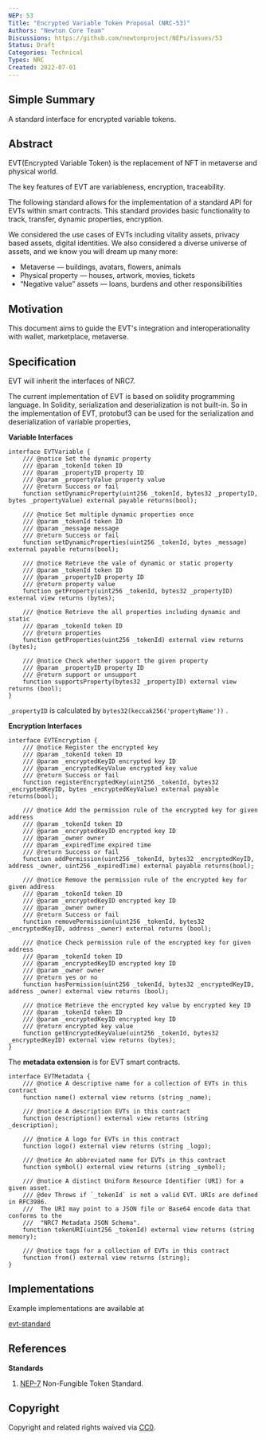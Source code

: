 ```yaml
---
NEP: 53
Title: "Encrypted Variable Token Proposal (NRC-53)"
Authors: "Newton Core Team"
Discussions: https://github.com/newtonproject/NEPs/issues/53
Status: Draft
Categories: Technical
Types: NRC
Created: 2022-07-01
---
```


## Simple Summary

A standard interface for encrypted variable tokens.

## Abstract

EVT(Encrypted Variable Token) is the replacement of NFT in metaverse and physical world.

The key features of EVT are variableness, encryption, traceability. 

The following standard allows for the implementation of a standard API for EVTs within smart contracts. This standard provides basic functionality to track, transfer, dynamic properties, encryption. 

We considered the use cases of EVTs including vitality assets, privacy based assets, digital identities. We also considered a diverse universe of assets, and we know you will dream up many more:

- Metaverse — buildings, avatars, flowers, animals
- Physical property — houses, artwork, movies, tickets
- “Negative value” assets — loans, burdens and other responsibilities

## Motivation

This document aims to guide the EVT's integration and interoperationality with wallet, marketplace, metaverse.

## Specification

EVT will inherit the interfaces of NRC7.

The current implementation of EVT is based on solidity programming language. In Solidity, serialization and deserialization is not built-in. So in the implementation of EVT, protobuf3 can be used for the serialization and deserialization of variable properties,

**Variable Interfaces**

```solidity
interface EVTVariable {
    /// @notice Set the dynamic property
    /// @param _tokenId token ID
    /// @param _propertyID property ID
    /// @param _propertyValue property value
    /// @return Success or fail
    function setDynamicProperty(uint256 _tokenId, bytes32 _propertyID, bytes _propertyValue) external payable returns(bool);

    /// @notice Set multiple dynamic properties once
    /// @param _tokenId token ID
    /// @param _message message
    /// @return Success or fail
    function setDynamicProperties(uint256 _tokenId, bytes _message) external payable returns(bool);

    /// @notice Retrieve the vale of dynamic or static property
    /// @param _tokenId token ID
    /// @param _propertyID property ID
    /// @return property value
    function getProperty(uint256 _tokenId, bytes32 _propertyID) external view returns (bytes);

    /// @notice Retrieve the all properties including dynamic and static
    /// @param _tokenId token ID
    /// @return properties
    function getProperties(uint256 _tokenId) external view returns (bytes);

    /// @notice Check whether support the given property
    /// @param _propertyID property ID
    /// @return support or unsupport
    function supportsProperty(bytes32 _propertyID) external view returns (bool);
}
```

`_propertyID` is calculated by `bytes32(keccak256('propertyName'))` .

**Encryption Interfaces**

```solidity
interface EVTEncryption {
    /// @notice Register the encrypted key
    /// @param _tokenId token ID
    /// @param _encryptedKeyID encrypted key ID
    /// @param _encryptedKeyValue encrypted key value
    /// @return Success or fail
    function registerEncryptedKey(uint256 _tokenId, bytes32 _encryptedKeyID, bytes _encryptedKeyValue) external payable returns(bool);

    /// @notice Add the permission rule of the encrypted key for given address
    /// @param _tokenId token ID
    /// @param _encryptedKeyID encrypted key ID
    /// @param _owner owner
    /// @param _expiredTime expired time
    /// @return Success or fail
    function addPermission(uint256 _tokenId, bytes32 _encryptedKeyID, address _owner, uint256 _expiredTime) external payable returns(bool);

    /// @notice Remove the permission rule of the encrypted key for given address
    /// @param _tokenId token ID
    /// @param _encryptedKeyID encrypted key ID
    /// @param _owner owner
    /// @return Success or fail
    function removePermission(uint256 _tokenId, bytes32 _encryptedKeyID, address _owner) external returns (bool);

    /// @notice Check permission rule of the encrypted key for given address
    /// @param _tokenId token ID
    /// @param _encryptedKeyID encrypted key ID
    /// @param _owner owner
    /// @return yes or no
    function hasPermission(uint256 _tokenId, bytes32 _encryptedKeyID, address _owner) external view returns (bool);

    /// @notice Retrieve the encrypted key value by encrypted key ID
    /// @param _tokenId token ID
    /// @param _encryptedKeyID encrypted key ID
    /// @return encrypted key value
    function getEncryptedKeyValue(uint256 _tokenId, bytes32 _encryptedKeyID) external view returns (bytes);
}
```

The **metadata extension** is for EVT smart contracts.

```solidity
interface EVTMetadata {
    /// @notice A descriptive name for a collection of EVTs in this contract
    function name() external view returns (string _name);

    /// @notice A description EVTs in this contract
    function description() external view returns (string _description);

    /// @notice A logo for EVTs in this contract
    function logo() external view returns (string _logo);

    /// @notice An abbreviated name for EVTs in this contract
    function symbol() external view returns (string _symbol);

    /// @notice A distinct Uniform Resource Identifier (URI) for a given asset.
    /// @dev Throws if `_tokenId` is not a valid EVT. URIs are defined in RFC3986. 
    ///  The URI may point to a JSON file or Base64 encode data that conforms to the
    ///  "NRC7 Metadata JSON Schema".
    function tokenURI(uint256 _tokenId) external view returns (string memory);

    /// @notice tags for a collection of EVTs in this contract
    function from() external view returns (string);
}
```

## Implementations

Example implementations are available at

[evt-standard](https://github.com/newtonproject/evt-standard)


## References

**Standards**

1. [NEP-7](https://neps.newtonproject.org/neps/nep-7) Non-Fungible Token Standard.

## Copyright

Copyright and related rights waived via [CC0](https://creativecommons.org/publicdomain/zero/1.0/).